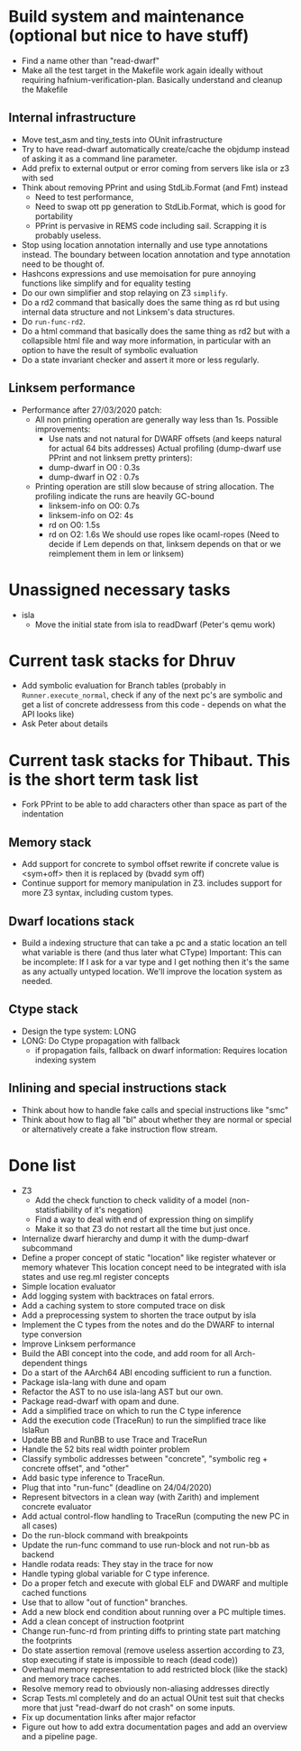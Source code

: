 # Build system and maintenance (optional but nice to have stuff)

 - Find a name other than "read-dwarf"
 - Make all the test target in the Makefile work again ideally without requiring
   hafnium-verification-plan. Basically understand and cleanup the Makefile

## Internal infrastructure

 - Move test_asm and tiny_tests into OUnit infrastructure
 - Try to have read-dwarf automatically create/cache the objdump instead
   of asking it as a command line parameter.
 - Add prefix to external output or error coming from servers like isla or z3 with sed
 - Think about removing PPrint and using StdLib.Format (and Fmt) instead
   - Need to test performance,
   - Need to swap ott pp generation to StdLib.Format, which is good for portability
   - PPrint is pervasive in REMS code including sail. Scrapping it is probably useless.
 - Stop using location annotation internally and use type annotations instead.
   The boundary between location annotation and type annotation need to be thought of.
 - Hashcons expressions and use memoisation for pure annoying functions like simplify and
   for equality testing
 - Do our own simplifier and stop relaying on Z3 `simplify`.
 - Do a rd2 command that basically does the same thing as rd but using internal data structure
   and not Linksem's data structures.
 - Do `run-func-rd2`.
 - Do a html command that basically does the same thing as rd2 but with a collapsible
   html file and way more information, in particular with an option to have
   the result of symbolic evaluation
 - Do a state invariant checker and assert it more or less regularly.

## Linksem performance

 - Performance after 27/03/2020 patch:
   - All non printing operation are generally way less than 1s. Possible improvements:
     - Use nats and not natural for DWARF offsets (and keeps natural for actual 64 bits addresses)
     Actual profiling (dump-dwarf use PPrint and not linksem pretty printers):
     - dump-dwarf in O0 : 0.3s
     - dump-dwarf in O2 : 0.7s
   - Printing operation are still slow because of string allocation.
     The profiling indicate the runs are heavily GC-bound
     - linksem-info on O0: 0.7s
     - linksem-info on O2: 4s
     - rd on O0: 1.5s
     - rd on O2: 1.6s
     We should use ropes like ocaml-ropes (Need to decide if Lem depends on that,
     linksem depends on that or we reimplement them in lem or linksem)

# Unassigned necessary tasks

 - isla
   - Move the initial state from isla to readDwarf (Peter's qemu work)

# Current task stacks for Dhruv
 - Add symbolic evaluation for Branch tables (probably in
   `Runner.execute_normal`, check if any of the next pc's are symbolic and get
   a list of concrete addressess from this code - depends on what the API looks
   like)
 - Ask Peter about details

# Current task stacks for Thibaut. This is the short term task list

 - Fork PPrint to be able to add characters other than space as part of the indentation

## Memory stack

 - Add support for concrete to symbol offset rewrite
   if concrete value is <sym+off> then it is replaced by (bvadd sym off)
 - Continue support for memory manipulation in Z3.
   includes support for more Z3 syntax, including custom types.

## Dwarf locations stack

 - Build a indexing structure that can take a pc and a static location an tell what variable
   is there (and thus later what CType)
   Important: This can be incomplete: If I ask for a var type and I get nothing then
   it's the same as any actually untyped location. We'll improve the location system as
   needed.

## Ctype stack

 - Design the type system: LONG
 - LONG: Do Ctype propagation with fallback
   - if propagation fails, fallback on dwarf information: Requires location indexing system

## Inlining and special instructions stack

 - Think about how to handle fake calls and special instructions like "smc"
 - Think about how to flag all "bl" about whether they are normal or special
   or alternatively create a fake instruction flow stream.

# Done list

 - Z3
   - Add the check function to check validity of a model (non-statisfiability of it's negation)
   - Find a way to deal with end of expression thing on simplify
   - Make it so that Z3 do not restart all the time but just once.
 - Internalize dwarf hierarchy and dump it with the dump-dwarf subcommand
 - Define a proper concept of static "location" like register whatever or memory whatever
   This location concept need to be integrated with isla states and use reg.ml register concepts
 - Simple location evaluator
 - Add logging system with backtraces on fatal errors.
 - Add a caching system to store computed trace on disk
 - Add a preprocessing system to shorten the trace output by isla
 - Implement the C types from the notes and do the DWARF to internal type conversion
 - Improve Linksem performance
 - Build the ABI concept into the code, and add room for all Arch-dependent things
 - Do a start of the AArch64 ABI encoding sufficient to run a function.
 - Package isla-lang with dune and opam
 - Refactor the AST to no use isla-lang AST but our own.
 - Package read-dwarf with opam and dune.
 - Add a simplified trace on which to run the C type inference
 - Add the execution code (TraceRun) to run the simplified trace like IslaRun
 - Update BB and RunBB to use Trace and TraceRun
 - Handle the 52 bits real width pointer problem
 - Classify symbolic addresses between "concrete", "symbolic reg + concrete offset", and "other"
 - Add basic type inference to TraceRun.
 - Plug that into "run-func" (deadline on 24/04/2020)
 - Represent bitvectors in a clean way (with Zarith) and implement concrete evaluator
 - Add actual control-flow handling to TraceRun (computing the new PC in all cases)
 - Do the run-block command with breakpoints
 - Update the run-func command to use run-block and not run-bb as backend
 - Handle rodata reads: They stay in the trace for now
 - Handle typing global variable for C type inference.
 - Do a proper fetch and execute with global ELF and DWARF and multiple cached functions
 - Use that to allow "out of function" branches.
 - Add a new block end condition about running over a PC multiple times.
 - Add a clean concept of instruction footprint
 - Change run-func-rd from printing diffs to printing state part matching the footprints
 - Do state assertion removal (remove useless assertion according to Z3, stop executing
   if state is impossible to reach (dead code))
 - Overhaul memory representation to add restricted block (like the stack) and memory trace caches.
 - Resolve memory read to obviously non-aliasing addresses directly
 - Scrap Tests.ml completely and do an actual OUnit test suit that
   checks more that just "read-dwarf do not crash" on some inputs.
 - Fix up documentation links after major refactor
 - Figure out how to add extra documentation pages and add an overview and a pipeline page.
